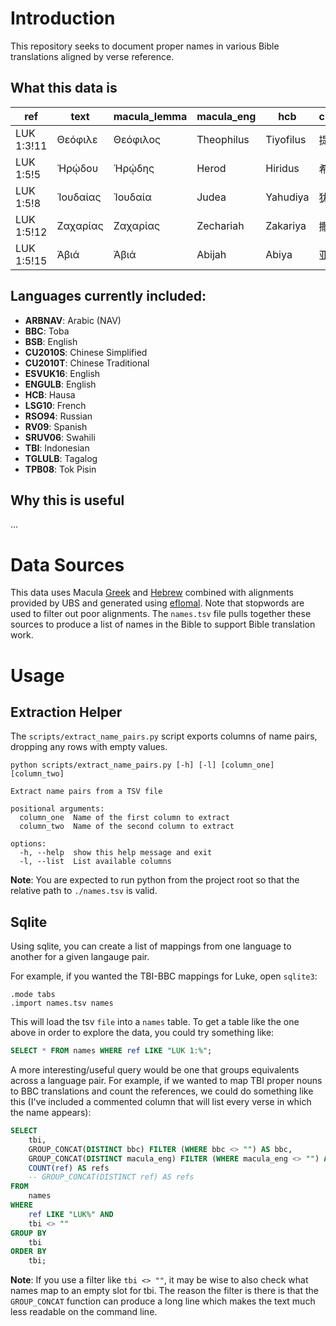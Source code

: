 # Introduction

This repository seeks to document proper names in various Bible translations aligned by verse reference.

## What this data is

| ref        | text     | macula_lemma | macula_eng | hcb       | cu2010s  | cu2010t  | rso94      | sruv06   | tbi      | lsg10     | rv09     | tpb08    | bbc      |
| ---------- | -------- | ------------ | ---------- | --------- | -------- | -------- | ---------- | -------- | -------- | --------- | -------- | -------- | -------- |
| LUK 1:3!11 | Θεόφιλε  | Θεόφιλος     | Theophilus | Tiyofilus | 提阿非罗 | 提阿非罗 | Феофил     | Theofilo | Teofilus | Théophile | Teófilo  |          |          |
| LUK 1:5!5  | Ἡρῴδου   | Ἡρῴδης       | Herod      | Hiridus   | 希律     | 希律     | Ирода      | herode   | herodes  | Hérode    | Herodes  | herot    | Herodes  |
| LUK 1:5!8  | Ἰουδαίας | Ἰουδαία      | Judea      | Yahudiya  | 犹太     | 猶太     | Иудейского | Yudea    | yudea    | Judée     | Judea    | judia    | Judea    |
| LUK 1:5!12 | Ζαχαρίας | Ζαχαρίας     | Zechariah  | Zakariya  | 撒迦利亚 | 撒迦利亞 | Захария    | Zakaria  | zakharia | Zacharie  | Zacarías | sekaraia | Sakarias |
| LUK 1:5!15 | Ἀβιά     | Ἀβιά         | Abijah     | Abiya     | 亚比雅   | 亞比雅   | Авиевой    | Abiya    | abia     | Abia      | Abías    | abiya    | Abia     |

## Languages currently included:

- **ARBNAV**: Arabic (NAV)
- **BBC**: Toba
- **BSB**: English
- **CU2010S**: Chinese Simplified
- **CU2010T**: Chinese Traditional
- **ESVUK16**: English
- **ENGULB**: English
- **HCB**: Hausa
- **LSG10**: French
- **RSO94**: Russian
- **RV09**: Spanish
- **SRUV06**: Swahili
- **TBI**: Indonesian
- **TGLULB**: Tagalog
- **TPB08**: Tok Pisin

## Why this is useful

...

# Data Sources

This data uses Macula [Greek](https://github.com/Clear-Bible/macula-greek/) and [Hebrew](https://github.com/Clear-Bible/macula-hebrew/) combined with alignments provided by UBS and generated using [eflomal](https://github.com/robertostling/eflomal). Note that stopwords are used to filter out poor alignments. The `names.tsv` file pulls together these sources to produce a list of names in the Bible to support Bible translation work.

# Usage

## Extraction Helper

The `scripts/extract_name_pairs.py` script exports columns of name pairs, dropping any rows with empty values.

```
python scripts/extract_name_pairs.py [-h] [-l] [column_one] [column_two]

Extract name pairs from a TSV file

positional arguments:
  column_one  Name of the first column to extract
  column_two  Name of the second column to extract

options:
  -h, --help  show this help message and exit
  -l, --list  List available columns
```

**Note**: You are expected to run python from the project root so that the relative path to `./names.tsv` is valid.

## Sqlite

Using sqlite, you can create a list of mappings from one language to another for a given langauge pair.

For example, if you wanted the TBI-BBC mappings for Luke, open `sqlite3`:

```sqlite3
.mode tabs
.import names.tsv names
```

This will load the tsv `file` into a `names` table. To get a table like the one above in order to explore the data, you could try something like:

```sql
SELECT * FROM names WHERE ref LIKE "LUK 1:%";
```

A more interesting/useful query would be one that groups equivalents across a language pair. For example, if we wanted to map TBI proper nouns to BBC translations and count the references, we could do something like this (I've included a commented column that will list every verse in which the name appears):

```sql
SELECT
    tbi,
    GROUP_CONCAT(DISTINCT bbc) FILTER (WHERE bbc <> "") AS bbc,
    GROUP_CONCAT(DISTINCT macula_eng) FILTER (WHERE macula_eng <> "") AS macula_eng,
    COUNT(ref) AS refs
    -- GROUP_CONCAT(DISTINCT ref) AS refs
FROM
    names
WHERE
    ref LIKE "LUK%" AND
    tbi <> ""
GROUP BY
    tbi
ORDER BY
    tbi;
```

**Note**: If you use a filter like `tbi <> ""`, it may be wise to also check what names map to an empty slot for tbi. The reason the filter is there is that the `GROUP_CONCAT` function can produce a long line which makes the text much less readable on the command line.
